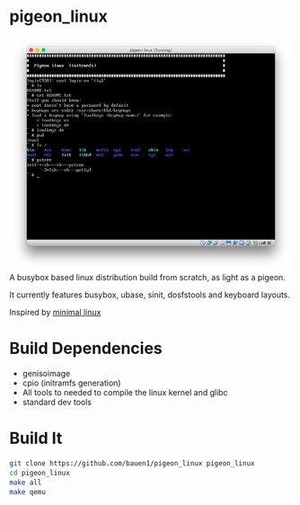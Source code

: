 # pigeon_linux
![Pigeon Linux running in qemu](screenshots/main.png)
A busybox based linux distribution build from scratch, as light as a pigeon.

It currently features busybox, ubase, sinit, dosfstools and keyboard layouts.

Inspired by [minimal linux](https://github.com/ivandavidov/minimal)

# Build Dependencies
* genisoimage
* cpio (initramfs generation)
* All tools to needed to compile the linux kernel and glibc
* standard dev tools

# Build It
```bash
git clone https://github.com/bauen1/pigeon_linux pigeon_linux
cd pigeon_linux
make all
make qemu
```
